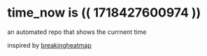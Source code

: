 # time_now is (( 1718427600974 ))

an automated repo that shows the currnent time

inspired by [breakingheatmap](https://github.com/breakingheatmap/breakingheatmap)